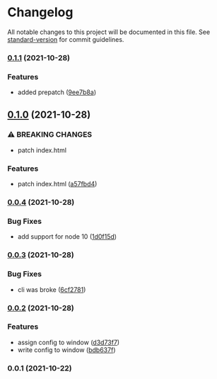 # Changelog

All notable changes to this project will be documented in this file. See [standard-version](https://github.com/conventional-changelog/standard-version) for commit guidelines.

### [0.1.1](https://github.com/jakobrosenberg/upconfig/compare/v0.1.0...v0.1.1) (2021-10-28)


### Features

* added prepatch ([9ee7b8a](https://github.com/jakobrosenberg/upconfig/commit/9ee7b8aeb597404d2f2f622228283856b26e6123))

## [0.1.0](https://github.com/jakobrosenberg/upconfig/compare/v0.0.4...v0.1.0) (2021-10-28)


### ⚠ BREAKING CHANGES

* patch index.html

### Features

* patch index.html ([a57fbd4](https://github.com/jakobrosenberg/upconfig/commit/a57fbd4c6a3919999476272df4ffc5242db057b5))

### [0.0.4](https://github.com/jakobrosenberg/upconfig/compare/v0.0.3...v0.0.4) (2021-10-28)


### Bug Fixes

* add support for node 10 ([1d0f15d](https://github.com/jakobrosenberg/upconfig/commit/1d0f15d0676fd46a79134448456e6d62896ffbe2))

### [0.0.3](https://github.com/jakobrosenberg/upconfig/compare/v0.0.2...v0.0.3) (2021-10-28)


### Bug Fixes

* cli was broke ([6cf2781](https://github.com/jakobrosenberg/upconfig/commit/6cf27814aa46a8c98f162ba7bb662b656f69d6ae))

### [0.0.2](https://github.com/jakobrosenberg/upconfig/compare/v0.0.1...v0.0.2) (2021-10-28)


### Features

* assign config to window ([d3d73f7](https://github.com/jakobrosenberg/upconfig/commit/d3d73f7c601400f9b9a1dc153403d809dd592edf))
* write config to window ([bdb637f](https://github.com/jakobrosenberg/upconfig/commit/bdb637f9858f392d3e49b311647d4d5bbd26630c))

### 0.0.1 (2021-10-22)
